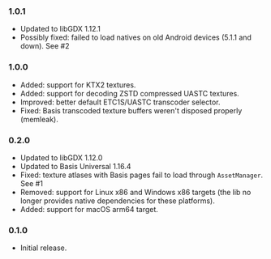 ### 1.0.1
- Updated to libGDX 1.12.1
- Possibly fixed: failed to load natives on old Android devices (5.1.1 and down). See #2

### 1.0.0
- Added: support for KTX2 textures.
- Added: support for decoding ZSTD compressed UASTC textures.
- Improved: better default ETC1S/UASTC transcoder selector.
- Fixed: Basis transcoded texture buffers weren't disposed properly (memleak).

### 0.2.0
- Updated to libGDX 1.12.0
- Updated to Basis Universal 1.16.4
- Fixed: texture atlases with Basis pages fail to load through `AssetManager`. See #1
- Removed: support for Linux x86 and Windows x86 targets (the lib no longer provides native dependencies for these platforms).
- Added: support for macOS arm64 target.

### 0.1.0

- Initial release.